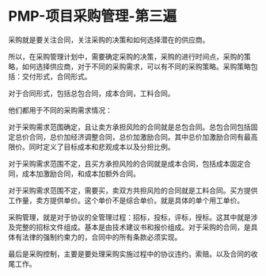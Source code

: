 # PMP-项目采购管理-第三遍

采购就是要关注合同，关注采购的决策和如何选择潜在的供应商。

所以，在采购管理计划中，需要确定采购的决策，采购的进行时间点，采购的策略，如何选择供应商，对于不同的采购需求，可以有不同的采购策略。采购策略包括：交付形式，合同形式。

对于合同形式，包括总包合同，成本合同，工料合同。

他们都用于不同的采购需求情况：

对于采购需求范围确定，且让卖方承担风险的合同就是总包合同。总包合同包括固定总价合同，总价加经济调整合同，总价加激励合同。其中总价加激励合同有最高限价。同时定义了目标成本和悲观成本以及分担比例。

对于采购需求范围不定，且买方承担风险的合同就是成本合同，包括成本固定合同，成本加激励合同，和成本加额外合同。

对于采购需求范围不定，需要买，卖双方共担风险的合同就是工料合同。买方提供工作量，卖方提供单价。这个单价不是综合单价。就是具体的单个用工单价。

采购管理，就是对于协议的全管理过程：招标，投标，评标，授标。这其中就是涉及完整的招标文件组成。基本是由技术建议书和报价组成。对于采购的合同，是具体有法律的强制约束力的，合同中的所有条款必须实现。

最后是采购控制，主要是要处理采购实施过程中的协议违约，索赔。以及合同的收尾工作。

